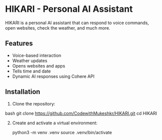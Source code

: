 # HIKARI - Personal AI Assistant

HIKARI is a personal AI assistant that can respond to voice commands, open websites, check the weather, and much more.

## Features
- Voice-based interaction
- Weather updates
- Opens websites and apps
- Tells time and date
- Dynamic AI responses using Cohere API

## Installation
1. Clone the repository:
   
bash
   git clone https://github.com/CodewithMukeshkr/HIKARI.git
   cd HIKARI
   
2. Create and activate a virtual environment:

   python3 -m venv .venv
   source .venv/bin/activate 
